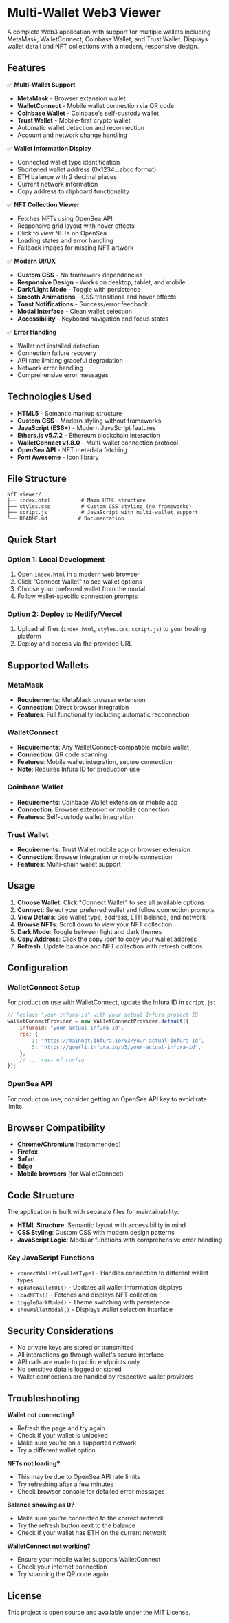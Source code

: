 # Multi-Wallet Web3 Viewer

A complete Web3 application with support for multiple wallets including MetaMask, WalletConnect, Coinbase Wallet, and Trust Wallet. Displays wallet detail and NFT collections with a modern, responsive design.

## Features

✅ **Multi-Wallet Support**
- **MetaMask** - Browser extension wallet
- **WalletConnect** - Mobile wallet connection via QR code
- **Coinbase Wallet** - Coinbase's self-custody wallet
- **Trust Wallet** - Mobile-first crypto wallet
- Automatic wallet detection and reconnection
- Account and network change handling

✅ **Wallet Information Display**
- Connected wallet type identification
- Shortened wallet address (0x1234...abcd format)
- ETH balance with 2 decimal places
- Current network information
- Copy address to clipboard functionality

✅ **NFT Collection Viewer**
- Fetches NFTs using OpenSea API
- Responsive grid layout with hover effects
- Click to view NFTs on OpenSea
- Loading states and error handling
- Fallback images for missing NFT artwork

✅ **Modern UI/UX**
- **Custom CSS** - No framework dependencies
- **Responsive Design** - Works on desktop, tablet, and mobile
- **Dark/Light Mode** - Toggle with persistence
- **Smooth Animations** - CSS transitions and hover effects
- **Toast Notifications** - Success/error feedback
- **Modal Interface** - Clean wallet selection
- **Accessibility** - Keyboard navigation and focus states

✅ **Error Handling**
- Wallet not installed detection
- Connection failure recovery
- API rate limiting graceful degradation
- Network error handling
- Comprehensive error messages

## Technologies Used

- **HTML5** - Semantic markup structure
- **Custom CSS** - Modern styling without frameworks
- **JavaScript (ES6+)** - Modern JavaScript features
- **Ethers.js v5.7.2** - Ethereum blockchain interaction
- **WalletConnect v1.8.0** - Multi-wallet connection protocol
- **OpenSea API** - NFT metadata fetching
- **Font Awesome** - Icon library

## File Structure

```
NfT viewer/
├── index.html          # Main HTML structure
├── styles.css          # Custom CSS styling (no frameworks)
├── script.js           # JavaScript with multi-wallet support
└── README.md          # Documentation
```

## Quick Start

### Option 1: Local Development
1. Open `index.html` in a modern web browser
2. Click "Connect Wallet" to see wallet options
3. Choose your preferred wallet from the modal
4. Follow wallet-specific connection prompts

### Option 2: Deploy to Netlify/Vercel
1. Upload all files (`index.html`, `styles.css`, `script.js`) to your hosting platform
2. Deploy and access via the provided URL

## Supported Wallets

### MetaMask
- **Requirements**: MetaMask browser extension
- **Connection**: Direct browser integration
- **Features**: Full functionality including automatic reconnection

### WalletConnect
- **Requirements**: Any WalletConnect-compatible mobile wallet
- **Connection**: QR code scanning
- **Features**: Mobile wallet integration, secure connection
- **Note**: Requires Infura ID for production use

### Coinbase Wallet
- **Requirements**: Coinbase Wallet extension or mobile app
- **Connection**: Browser extension or mobile connection
- **Features**: Self-custody wallet integration

### Trust Wallet
- **Requirements**: Trust Wallet mobile app or browser extension
- **Connection**: Browser integration or mobile connection
- **Features**: Multi-chain wallet support

## Usage

1. **Choose Wallet**: Click "Connect Wallet" to see all available options
2. **Connect**: Select your preferred wallet and follow connection prompts
3. **View Details**: See wallet type, address, ETH balance, and network
4. **Browse NFTs**: Scroll down to view your NFT collection
5. **Dark Mode**: Toggle between light and dark themes
6. **Copy Address**: Click the copy icon to copy your wallet address
7. **Refresh**: Update balance and NFT collection with refresh buttons

## Configuration

### WalletConnect Setup
For production use with WalletConnect, update the Infura ID in `script.js`:

```javascript
// Replace "your-infura-id" with your actual Infura project ID
walletConnectProvider = new WalletConnectProvider.default({
    infuraId: "your-actual-infura-id",
    rpc: {
        1: "https://mainnet.infura.io/v3/your-actual-infura-id",
        5: "https://goerli.infura.io/v3/your-actual-infura-id",
    },
    // ... rest of config
});
```

### OpenSea API
For production use, consider getting an OpenSea API key to avoid rate limits.

## Browser Compatibility

- **Chrome/Chromium** (recommended)
- **Firefox**
- **Safari**
- **Edge**
- **Mobile browsers** (for WalletConnect)

## Code Structure

The application is built with separate files for maintainability:

- **HTML Structure**: Semantic layout with accessibility in mind
- **CSS Styling**: Custom CSS with modern design patterns
- **JavaScript Logic**: Modular functions with comprehensive error handling

### Key JavaScript Functions

- `connectWallet(walletType)` - Handles connection to different wallet types
- `updateWalletUI()` - Updates all wallet information displays
- `loadNFTs()` - Fetches and displays NFT collection
- `toggleDarkMode()` - Theme switching with persistence
- `showWalletModal()` - Displays wallet selection interface

## Security Considerations

- No private keys are stored or transmitted
- All interactions go through wallet's secure interface
- API calls are made to public endpoints only
- No sensitive data is logged or stored
- Wallet connections are handled by respective wallet providers

## Troubleshooting

**Wallet not connecting?**
- Refresh the page and try again
- Check if your wallet is unlocked
- Make sure you're on a supported network
- Try a different wallet option

**NFTs not loading?**
- This may be due to OpenSea API rate limits
- Try refreshing after a few minutes
- Check browser console for detailed error messages

**Balance showing as 0?**
- Make sure you're connected to the correct network
- Try the refresh button next to the balance
- Check if your wallet has ETH on the current network

**WalletConnect not working?**
- Ensure your mobile wallet supports WalletConnect
- Check your internet connection
- Try scanning the QR code again

## License

This project is open source and available under the MIT License.
